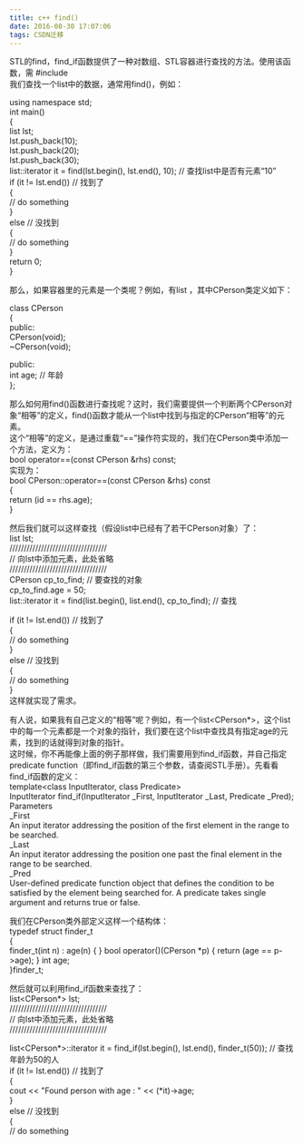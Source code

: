 ```yaml
---
title: c++ find()
date: 2016-08-30 17:07:06
tags: CSDN迁移
---
```

   STL的find，find_if函数提供了一种对数组、STL容器进行查找的方法。使用该函数，需 #include <algorithm>  
我们查找一个list中的数据，通常用find()，例如：  
  
using namespace std;  
int main()  
{  
 list<int> lst;  
 lst.push_back(10);  
 lst.push_back(20);  
 lst.push_back(30);  
 list<int>::iterator it = find(lst.begin(), lst.end(), 10); // 查找list中是否有元素“10”  
 if (it != lst.end()) // 找到了  
 {  
 // do something   
 }  
 else // 没找到  
 {  
 // do something  
 }  
 return 0;  
}  
  
那么，如果容器里的元素是一个类呢？例如，有list<CPerson> ，其中CPerson类定义如下：  
  
class CPerson  
{  
public:  
 CPerson(void);   
 ~CPerson(void);  
  
public:  
 int age; // 年龄  
};  
  
那么如何用find()函数进行查找呢？这时，我们需要提供一个判断两个CPerson对象“相等”的定义，find()函数才能从一个list中找到与指定的CPerson“相等”的元素。  
这个“相等”的定义，是通过重载“==”操作符实现的，我们在CPerson类中添加一个方法，定义为：  
bool operator==(const CPerson &rhs) const;  
实现为：  
bool CPerson::operator==(const CPerson &rhs) const  
{  
 return (id == rhs.age);  
}  
  
然后我们就可以这样查找（假设list中已经有了若干CPerson对象）了：  
list<CPerson> lst;  
//////////////////////////////////  
// 向lst中添加元素，此处省略  
//////////////////////////////////  
CPerson cp_to_find; // 要查找的对象  
cp_to_find.age = 50;  
list<CPerson>::iterator it = find(list.begin(), list.end(), cp_to_find); // 查找  
  
if (it != lst.end()) // 找到了  
{  
 // do something   
}  
else // 没找到  
{  
 // do something  
}  
这样就实现了需求。  
  
有人说，如果我有自己定义的“相等”呢？例如，有一个list<CPerson*>，这个list中的每一个元素都是一个对象的指针，我们要在这个list中查找具有指定age的元素，找到的话就得到对象的指针。  
这时候，你不再能像上面的例子那样做，我们需要用到find_if函数，并自己指定predicate function（即find_if函数的第三个参数，请查阅STL手册）。先看看find_if函数的定义：  
template<class InputIterator, class Predicate>  
InputIterator find_if(InputIterator _First, InputIterator _Last, Predicate _Pred);  
Parameters  
_First  
An input iterator addressing the position of the first element in the range to be searched.  
_Last  
 An input iterator addressing the position one past the final element in the range to be searched.  
_Pred  
 User-defined predicate function object that defines the condition to be satisfied by the element being searched for. A predicate takes single argument and returns true or false.  
  
  
我们在CPerson类外部定义这样一个结构体：  
typedef struct finder_t  
{  
 finder_t(int n) : age(n) { } bool operator()(CPerson *p) { return (age == p->age); } int age;  
}finder_t;  
  
然后就可以利用find_if函数来查找了：  
list<CPerson*> lst;  
//////////////////////////////////  
// 向lst中添加元素，此处省略  
//////////////////////////////////  
  
list<CPerson*>::iterator it = find_if(lst.begin(), lst.end(), finder_t(50)); // 查找年龄为50的人  
if (it != lst.end()) // 找到了  
{  
 cout << "Found person with age : " << (*it)->age;  
}  
else // 没找到  
{  
 // do something   
 